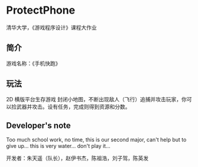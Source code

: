 # ProtectPhone

清华大学，《游戏程序设计》课程大作业

## 简介

游戏名称：《手机快跑》

## 玩法

2D 横版平台生存游戏
封闭小地图，不断出现敌人（飞行）追捕并攻击玩家，你可以捡武器并攻击。设有任务，完成则得到资源和分数。

## Developer's note

Too much school work, no time, this is our second major, can't help but to give up... this is very water... don't play it...

开发者：朱天遥（队长），赵伊书杰，陈祖浩，刘子驾，陈英发
